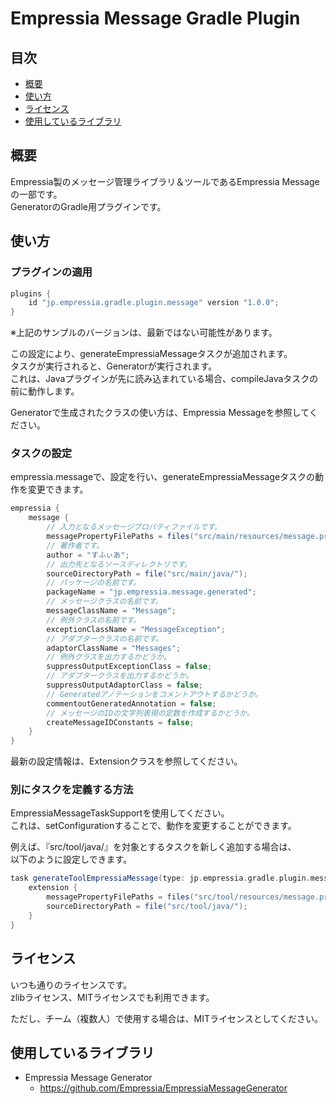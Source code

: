# Empressia Message Gradle Plugin

## 目次

* [概要](#概要)
* [使い方](#使い方)
* [ライセンス](#ライセンス)
* [使用しているライブラリ](#使用しているライブラリ)

## 概要

Empressia製のメッセージ管理ライブラリ＆ツールであるEmpressia Messageの一部です。  
GeneratorのGradle用プラグインです。  

## 使い方

### プラグインの適用

```groovy
plugins {
	id "jp.empressia.gradle.plugin.message" version "1.0.0";
}
```

※上記のサンプルのバージョンは、最新ではない可能性があります。  

この設定により、generateEmpressiaMessageタスクが追加されます。  
タスクが実行されると、Generatorが実行されます。  
これは、Javaプラグインが先に読み込まれている場合、compileJavaタスクの前に動作します。  

Generatorで生成されたクラスの使い方は、Empressia Messageを参照してください。  

### タスクの設定

empressia.messageで、設定を行い、generateEmpressiaMessageタスクの動作を変更できます。  

```groovy
empressia {
	message {
		// 入力となるメッセージプロパティファイルです。
		messagePropertyFilePaths = files("src/main/resources/message.properties");
		// 著作者です。
		author = "すふぃあ";
		// 出力先となるソースディレクトリです。
		sourceDirectoryPath = file("src/main/java/");
		// パッケージの名前です。
		packageName = "jp.empressia.message.generated";
		// メッセージクラスの名前です。
		messageClassName = "Message";
		// 例外クラスの名前です。
		exceptionClassName = "MessageException";
		// アダプタークラスの名前です。
		adaptorClassName = "Messages";
		// 例外クラスを出力するかどうか。
		suppressOutputExceptionClass = false;
		// アダプタークラスを出力するかどうか。
		suppressOutputAdaptorClass = false;
		// Generatedアノテーションをコメントアウトするかどうか。
		commentoutGeneratedAnnotation = false;
		// メッセージのIDの文字列表現の定数を作成するかどうか。
		createMessageIDConstants = false;
	}
}
```

最新の設定情報は、Extensionクラスを参照してください。  

### 別にタスクを定義する方法

EmpressiaMessageTaskSupportを使用してください。  
これは、setConfigurationすることで、動作を変更することができます。  

例えば、『src/tool/java/』を対象とするタスクを新しく追加する場合は、  
以下のように設定しできます。  

```groovy
task generateToolEmpressiaMessage(type: jp.empressia.gradle.plugin.message.task.EmpressiaMessageTaskSupport) {
	extension {
		messagePropertyFilePaths = files("src/tool/resources/message.properties");
		sourceDirectoryPath = file("src/tool/java/");
	}
}
```

## ライセンス

いつも通りのライセンスです。  
zlibライセンス、MITライセンスでも利用できます。  

ただし、チーム（複数人）で使用する場合は、MITライセンスとしてください。  

## 使用しているライブラリ

* Empressia Message Generator
	* https://github.com/Empressia/EmpressiaMessageGenerator
